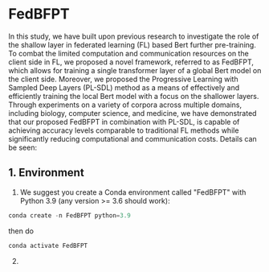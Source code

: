 # FedBFPT
In this study, we have built upon previous research to investigate the role of the shallow layer in federated learning (FL) based Bert further pre-training.
To combat the limited computation and communication resources on the client side in FL, we proposed a novel framework, referred to as FedBFPT, which allows for training a single transformer layer of a global Bert model on the client side. Moreover, we proposed the Progressive Learning with Sampled Deep Layers (PL-SDL) method as a means of effectively and efficiently training the local Bert model with a focus on the shallower layers. Through experiments on a variety of corpora across multiple domains, including biology, computer science, and medicine,  we have demonstrated that our proposed FedBFPT in combination with PL-SDL, is capable of achieving accuracy levels comparable to traditional FL methods while significantly reducing computational and communication costs. Details can be seen:
## 1. Environment
1. We suggest you create a Conda environment called "FedBFPT" with Python 3.9 (any version >= 3.6 should work):
```python
conda create -n FedBFPT python=3.9
```
then do
```python
conda activate FedBFPT
```
2.
